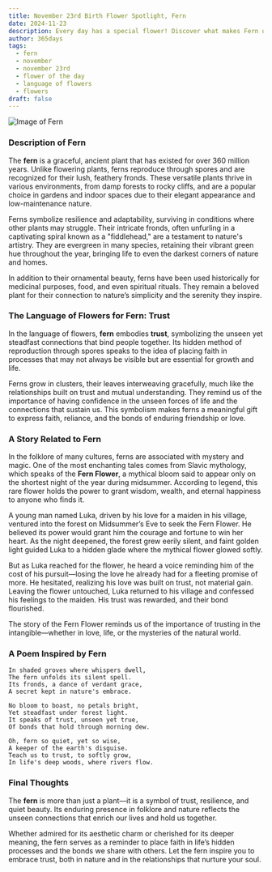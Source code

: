 ```yaml
---
title: November 23rd Birth Flower Spotlight, Fern
date: 2024-11-23
description: Every day has a special flower! Discover what makes Fern unique as today’s birth flower and its symbolic meaning.
author: 365days
tags:
  - fern
  - november
  - november 23rd
  - flower of the day
  - language of flowers
  - flowers
draft: false
---
```


![Image of Fern](https://cdn.pixabay.com/photo/2016/10/04/02/40/fern-1713409_1280.jpg#center)


### Description of Fern

The **fern** is a graceful, ancient plant that has existed for over 360 million years. Unlike flowering plants, ferns reproduce through spores and are recognized for their lush, feathery fronds. These versatile plants thrive in various environments, from damp forests to rocky cliffs, and are a popular choice in gardens and indoor spaces due to their elegant appearance and low-maintenance nature.

Ferns symbolize resilience and adaptability, surviving in conditions where other plants may struggle. Their intricate fronds, often unfurling in a captivating spiral known as a "fiddlehead," are a testament to nature's artistry. They are evergreen in many species, retaining their vibrant green hue throughout the year, bringing life to even the darkest corners of nature and homes.

In addition to their ornamental beauty, ferns have been used historically for medicinal purposes, food, and even spiritual rituals. They remain a beloved plant for their connection to nature’s simplicity and the serenity they inspire.

### The Language of Flowers for Fern: Trust

In the language of flowers, **fern** embodies **trust**, symbolizing the unseen yet steadfast connections that bind people together. Its hidden method of reproduction through spores speaks to the idea of placing faith in processes that may not always be visible but are essential for growth and life.

Ferns grow in clusters, their leaves interweaving gracefully, much like the relationships built on trust and mutual understanding. They remind us of the importance of having confidence in the unseen forces of life and the connections that sustain us. This symbolism makes ferns a meaningful gift to express faith, reliance, and the bonds of enduring friendship or love.

### A Story Related to Fern

In the folklore of many cultures, ferns are associated with mystery and magic. One of the most enchanting tales comes from Slavic mythology, which speaks of the **Fern Flower**, a mythical bloom said to appear only on the shortest night of the year during midsummer. According to legend, this rare flower holds the power to grant wisdom, wealth, and eternal happiness to anyone who finds it.

A young man named Luka, driven by his love for a maiden in his village, ventured into the forest on Midsummer’s Eve to seek the Fern Flower. He believed its power would grant him the courage and fortune to win her heart. As the night deepened, the forest grew eerily silent, and faint golden light guided Luka to a hidden glade where the mythical flower glowed softly.

But as Luka reached for the flower, he heard a voice reminding him of the cost of his pursuit—losing the love he already had for a fleeting promise of more. He hesitated, realizing his love was built on trust, not material gain. Leaving the flower untouched, Luka returned to his village and confessed his feelings to the maiden. His trust was rewarded, and their bond flourished.

The story of the Fern Flower reminds us of the importance of trusting in the intangible—whether in love, life, or the mysteries of the natural world.

### A Poem Inspired by Fern

```
In shaded groves where whispers dwell,  
The fern unfolds its silent spell.  
Its fronds, a dance of verdant grace,  
A secret kept in nature's embrace.  

No bloom to boast, no petals bright,  
Yet steadfast under forest light.  
It speaks of trust, unseen yet true,  
Of bonds that hold through morning dew.  

Oh, fern so quiet, yet so wise,  
A keeper of the earth's disguise.  
Teach us to trust, to softly grow,  
In life's deep woods, where rivers flow.  
```

### Final Thoughts

The **fern** is more than just a plant—it is a symbol of trust, resilience, and quiet beauty. Its enduring presence in folklore and nature reflects the unseen connections that enrich our lives and hold us together.

Whether admired for its aesthetic charm or cherished for its deeper meaning, the fern serves as a reminder to place faith in life’s hidden processes and the bonds we share with others. Let the fern inspire you to embrace trust, both in nature and in the relationships that nurture your soul.


